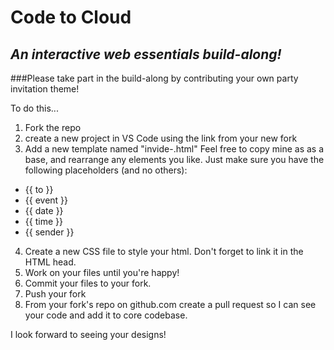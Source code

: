 # Code to Cloud
## *An interactive web essentials build-along!*

###Please take part in the build-along by contributing your own party invitation theme!

To do this...
1) Fork the repo
2) create a new project in VS Code using the link from your new fork
3) Add a new template named "invide-<WHATEVER YOUR THEME IS CALLED>.html"
  Feel free to copy mine as as a base, and rearrange any elements you like. 
  Just make sure you have the following placeholders (and no others):
  - {{ to }}
  - {{ event }}
  - {{ date }}
  - {{ time }}
  - {{ sender }}
  
4) Create a new CSS file to style your html. Don't forget to link it in the HTML head.
5) Work on your files until you're happy! 
6) Commit your files to your fork. 
7) Push your fork
8) From your fork's repo on github.com create a pull request so I can see your code and add it to core codebase.
  
I look forward to seeing your designs!
